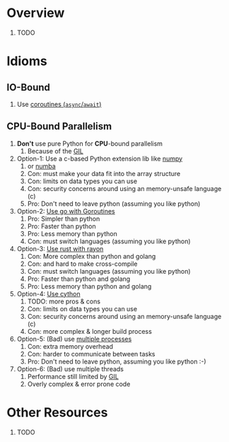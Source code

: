 # Overview
1. TODO


# Idioms

## IO-Bound
1. Use [coroutines (`async`/`await`)](https://docs.python.org/3/library/asyncio-task.html)


## CPU-Bound Parallelism
1. **Don't** use pure Python for **CPU**-bound parallelism
    1. Because of the [GIL](https://wiki.python.org/moin/GlobalInterpreterLock)        
1. Option-1: Use a c-based Python extension lib like [numpy](https://numpy.org/)
    1. or [numba](https://numba.pydata.org/)
    1. Con: must make your data fit into the array structure
    1. Con: limits on data types you can use
    1. Con: security concerns around using an memory-unsafe language (c)
    1. Pro: Don't need to leave python (assuming you like python)
1. Option-2: [Use go with Goroutines](../golang/concurrency.fanout_fanin.md)
    1. Pro: Simpler than python 
    1. Pro: Faster than python 
    1. Pro: Less memory than python
    1. Con: must switch languages (assuming you like python) 
1. Option-3: [Use rust with rayon](../rust/concurrency.fanout_fanin.md)     
    1. Con: More complex than python and golang
    1. Con: and hard to make cross-compile
    1. Con: must switch languages (assuming you like python)
    1. Pro: Faster than python and golang 
    1. Pro: Less memory than python and golang
1. Option-4: [Use cython](https://cython.readthedocs.io/en/stable/src/userguide/parallelism.html)
    1. TODO: more pros & cons
    1. Con: limits on data types you can use
    1. Con: security concerns around using an memory-unsafe language (c)
    1. Con: more complex & longer build process    
1. Option-5: (Bad) use [multiple processes](https://docs.python.org/3/library/multiprocessing.html)
    1. Con: extra memory overhead
    1. Con: harder to communicate between tasks 
    1. Pro: Don't need to leave python, assuming you like python :-)
1. Option-6: (Bad) use multiple threads
    1. Performance still limited by [GIL](https://wiki.python.org/moin/GlobalInterpreterLock)
    1. Overly complex & error prone code


# Other Resources
1. TODO
